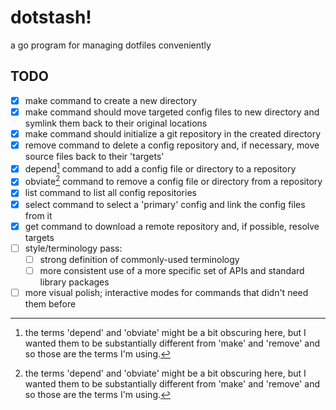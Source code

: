 # dotstash!

a go program for managing dotfiles conveniently

## TODO

- [x] make command to create a new directory
- [x] make command should move targeted config files to new directory and symlink them back to their original locations
- [x] make command should initialize a git repository in the created directory
- [x] remove command to delete a config repository and, if necessary, move source files back to their 'targets'
- [x] depend[^1] command to add a config file or directory to a repository
- [x] obviate[^1] command to remove a config file or directory from a repository
- [x] list command to list all config repositories
- [x] select command to select a 'primary' config and link the config files from it
- [x] get command to download a remote repository and, if possible, resolve targets
- [ ] style/terminology pass:
  - [ ] strong definition of commonly-used terminology
  - [ ] more consistent use of a more specific set of APIs and standard library packages
- [ ] more visual polish; interactive modes for commands that didn't need them before

[^1]: the terms 'depend' and 'obviate' might be a bit obscuring here, but I wanted them to be substantially different from 'make' and 'remove' and so those are the terms I'm using.
